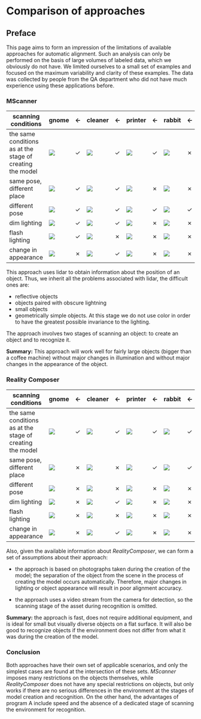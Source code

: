 # Comparison of approaches

## Preface
This page aims to form an impression of the limitations 
of available approaches for automatic alignment. 
Such an analysis can only be performed on the basis of 
large volumes of labeled data, which we obviously do not have.
We limited ourselves to a small set of examples and focused 
on the maximum variability and clarity of these examples. 
The data was collected by people from the QA department 
who did not have much experience using these applications before.

### MScanner
| scanning conditions                                       | gnome                                | <-      | cleaner                                | <-      | printer                                | <-      | rabbit                                | <-      |
|-----------------------------------------------------------|--------------------------------------|---------|----------------------------------------|---------|----------------------------------------|---------|---------------------------------------|---------
| the same conditions as at the stage of creating the model | ![](src/scanner/scenario0/gnome.gif) | &check; | ![](src/scanner/scenario0/cleaner.gif) | &check; | ![](src/scanner/scenario0/printer.gif) | &check; | ![](src/scanner/scenario0/rabbit.gif) | &cross; |
| same pose, different place                                | ![](src/scanner/scenario1/gnome.gif) | &check; | ![](src/scanner/scenario1/cleaner.gif) | &check; | ![](src/scanner/scenario1/printer.gif) | &cross; | ![](src/scanner/scenario1/rabbit.gif) | &cross; |
| different pose                                            | ![](src/scanner/scenario2/gnome.gif) | &check; | ![](src/scanner/scenario2/cleaner.gif) | &check; | ![](src/scanner/scenario2/printer.gif) | &check; | ![](src/scanner/scenario2/rabbit.gif) | &check; |
| dim lighting                                              | ![](src/scanner/scenario3/gnome.gif) | &check; | ![](src/scanner/scenario3/cleaner.gif) | &check; | ![](src/scanner/scenario3/printer.gif) | &cross; | ![](src/scanner/scenario3/rabbit.gif) | &cross; |
| flash lighting                                            | ![](src/scanner/scenario4/gnome.gif) | &check; | ![](src/scanner/scenario4/cleaner.gif) | &cross; | ![](src/scanner/scenario4/printer.gif) | &cross; | ![](src/scanner/scenario4/rabbit.gif) | &cross; |
| change in appearance                                      | ![](src/scanner/scenario5/gnome.gif) | &cross; | ![](src/scanner/scenario5/cleaner.gif) | &check; | ![](src/scanner/scenario5/printer.gif) | &cross; | ![](src/scanner/scenario5/rabbit.gif) | &cross; |

This approach uses lidar to obtain information about the position of an object. 
Thus, we inherit all the problems associated with lidar, the difficult ones are:
- reflective objects
- objects paired with obscure lightning
- small objects
- geometrically simple objects.
At this stage we do not use color in order to have the greatest possible invariance to the lighting.

The approach involves two stages of scanning an object: to create an object and to recognize it.

**Summary:** This approach will work well for fairly large objects (bigger than a coffee machine) 
without 
major changes in illumination and without major changes in the appearance of the object.

### Reality Composer
| scanning conditions                                       | gnome                                 | <-      | cleaner                                 | <-      | printer                                 | <-      | rabbit                                 | <-      |
|-----------------------------------------------------------|---------------------------------------|---------|-----------------------------------------|---------|-----------------------------------------|---------|----------------------------------------|---------
| the same conditions as at the stage of creating the model | ![](src/composer/scenario0/gnome.gif) | &check; | ![](src/composer/scenario0/cleaner.gif) | &check; | ![](src/composer/scenario0/printer.gif) | &check; | ![](src/composer/scenario0/rabbit.gif) | &check; |
| same pose, different place                                | ![](src/composer/scenario1/gnome.gif) | &cross; | ![](src/composer/scenario1/cleaner.gif) | &cross; | ![](src/composer/scenario1/printer.gif) | &check; | ![](src/composer/scenario1/rabbit.gif) | &check; |
| different pose                                            | ![](src/composer/scenario2/gnome.gif) | &cross; | ![](src/composer/scenario2/cleaner.gif) | &cross; | ![](src/composer/scenario2/printer.gif) | &cross; | ![](src/composer/scenario2/rabbit.gif) | &cross; |
| dim lighting                                              | ![](src/composer/scenario3/gnome.gif) | &cross; | ![](src/composer/scenario3/cleaner.gif) | &check; | ![](src/composer/scenario3/printer.gif) | &cross; | ![](src/composer/scenario3/rabbit.gif) | &cross; |
| flash lighting                                            | ![](src/composer/scenario4/gnome.gif) | &cross; | ![](src/composer/scenario4/cleaner.gif) | &cross; | ![](src/composer/scenario4/printer.gif) | &cross; | ![](src/composer/scenario4/rabbit.gif) | &cross; |
| change in appearance                                      | ![](src/composer/scenario5/gnome.gif) | &cross; | ![](src/composer/scenario5/cleaner.gif) | &check; | ![](src/composer/scenario5/printer.gif) | &cross; | ![](src/composer/scenario5/rabbit.gif) | &cross; |

Also, given the available information about *RealityComposer*, 
we can form a set of assumptions about their approach:

- the approach is based on photographs taken during the 
creation of the model; the separation of the object 
from the scene in the process of creating the model 
occurs automatically. Therefore, major changes in 
lighting or object appearance will result in poor alignment accuracy.
 
- the approach uses a video stream from the camera for detection, 
so the scanning stage of the asset during recognition is omitted.

**Summary:** the approach is fast, does not require additional equipment, 
and is ideal for small but visually diverse objects on a flat surface. 
It will also be good to recognize objects if the environment does not 
differ from what it was during the creation of the model.


### Conclusion
Both approaches have their own set of 
applicable scenarios, and only the simplest 
cases are found at the intersection of these sets. 
*MScanner* imposes many restrictions on the objects themselves, 
while *RealityComposer* does not have any special restrictions 
on objects, but only works if there are no serious differences 
in the environment at the stages of model creation and recognition. 
On the other hand, the advantages of program A include speed and the 
absence of a 
dedicated stage of scanning the environment for recognition.